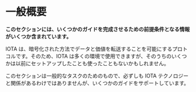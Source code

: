 # 一般概要
<!-- # General overview -->

**このセクションには、いくつかのガイドを完成させるための前提条件となる情報がいくつか含まれています。**
<!-- **This section contains some prerequisite information that aims to help you complete some of our guides.** -->

IOTA は、暗号化された方法でデータと価値を転送することを可能にするプロトコルです。そのため、IOTA は多くの環境で使用できますが、そのうちのいくつかは以前にセットアップしたことも使ったこともないかもしれません。
<!-- IOTA is a protocol that allows you to transfer data and value in a cryptographically secure way. As such, you can use IOTA in many environments, some of which you may not have set up or used before. -->

このセクションは一般的なタスクのためのもので、必ずしも IOTA テクノロジーと関係があるわけではありませんが、いくつかのガイドをサポートしています。
<!-- This section is for general tasks that aren't necessarily anything to do with the IOTA technology, but that support some of our guides. -->
